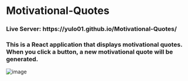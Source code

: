 # Motivational-Quotes
<h3> Live Server: https://yulo01.github.io/Motivational-Quotes/ </h3>

<h3>This is a React application that displays motivational quotes. When you click a button, a new motivational quote will be generated.</h3>

![image](https://github.com/yulo01/Motivational-Quotes/assets/93291077/80defa85-b720-4fa3-92b9-965ada1ea657)

